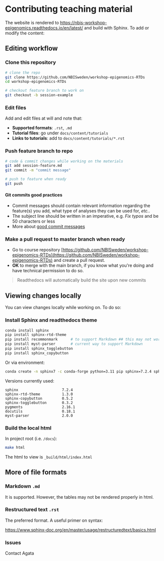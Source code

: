 # Contributing teaching material

The website is rendered to <https://nbis-workshop-epigenomics.readthedocs.io/en/latest/> and build with Sphinx. To add or modify the content:

## Editing workflow

### Clone this repository

``` bash
# clone the repo
git clone https://github.com/NBISweden/workshop-epigenomics-RTDs
cd workshop-epigenomics-RTDs

# checkout feature branch to work on
git checkout -b session-example
```

### Edit files

Add and edit files at will and note that:

* **Supported formats**: `.rst`, `.md`
* **Tutorial files**: go under `docs/content/tutorials`
* **Links to tutorials**: add to  `docs/content/tutorials/*.rst`

### Push feature branch to repo

```bash
# code & commit changes while working on the materials
git add session-feature.md
git commit -m "commit message"

# push to feature when ready
git push
```

#### Git commits good practices

* Commit messages should contain relevant information regarding the feature(s) you add, what type of analyses they can be used for, *etc.*.
* The subject line should be written in an imperative, e.g. *Fix typos* and be 50 characters or less
* More about [good commit messages][git-commits]

### Make a pull request to master branch when ready

* Go to course repository [https://github.com/NBISweden/workshop-epigenomics-RTDs](https://github.com/NBISweden/workshop-epigenomics-RTDs) and create a pull request.
* **OK** to merge with the main branch, if you know what you're doing and have technical permission to do so.

> Readthedocs will automatically build the site upon new commits

## Viewing changes locally

You can view changes locally while working on. To do so:

### Install Sphinx and readthedocs theme

```bash
conda install sphinx
pip install sphinx-rtd-theme
pip install recommonmark      # to support Markdown ## this may not work anymore, recommonmark is deprecated
pip install myst-parser       # current way to support Markdown
pip install sphinx_togglebutton
pip install sphinx_copybutton
```
Or via environment:

```bash
conda create -n sphinx7 -c conda-forge python=3.11 pip sphinx=7.2.4 sphinx_rtd_theme=1.3.0 docutils sphinx-togglebutton sphinx-copybutton pygments myst-parser==2.0.0
```

Versions currently used:

```tsv
sphinx                    7.2.4
sphinx-rtd-theme          1.3.0
sphinx-copybutton         0.5.2
sphinx-togglebutton       0.3.2
pygments                  2.16.1
docutils                  0.18.1
myst-parser               2.0.0
```



### Build the local html

In project root (i.e. `/docs`):

```bash
make html
```

The html to view is `_build/html/index.html`

## More of file formats

### Markdown `.md`

It is supported. However, the tables may not be rendered properly in html.

### Restructured text `.rst`

The preferred format. A useful primer on syntax:

<https://www.sphinx-doc.org/en/master/usage/restructuredtext/basics.html>

### Issues

Contact Agata

[git-commits]: https://chris.beams.io/posts/git-commit/
